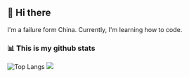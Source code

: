 ## 👋 Hi there 

I'm a failure form China. Currently, I'm learning how to code.

### 📊 This is my github stats
![Top Langs](https://github-readme-stats.vercel.app/api/top-langs/?username=LaoytPS&size_weight=0.5&count_weight=0.5&exclude_repo=repo1&layout=compact)
<picture>
  <source
    srcset="https://github-readme-stats.vercel.app/api?username=LaoytPS&show_icons=true&theme=dark"
    media="(prefers-color-scheme: dark)"
  />
  <source
    srcset="https://github-readme-stats.vercel.app/api?username=LaoytPS&show_icons=true"
    media="(prefers-color-scheme: light), (prefers-color-scheme: no-preference)"
  />
  <img src="https://github-readme-stats.vercel.app/api?username=LaoytPS&show_icons=true" />
</picture>
